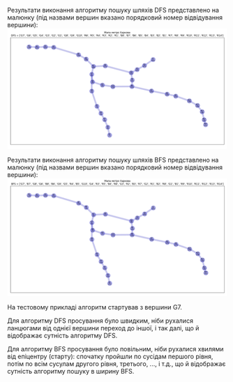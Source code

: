 Результати виконання алгоритму пошуку шляхів DFS представлено на малюнку (під назвами вершин вказано порядковий номер відвідування вершини): 
![alt text](image.png)


Результати виконання алгоритму пошуку шляхів BFS представлено на малюнку (під назвами вершин вказано порядковий номер відвідування вершини): 
![alt text](image-1.png)

На тестовому прикладі алгоритм стартував з вершини G7.

Для алгоритму DFS просування було швидким, ніби рухалися ланцюгами від однієї вершини переход до іншої, і так далі, що й відображає сутність алгоритму DFS.

Для алгоритму BFS просування було повільним, ніби рухалися хвилями від епіцентру (старту): спочатку пройшли по сусідам першого рівня, потім по всім сусулам другого рівня, третього, ..., і т.д., що й відображає сутність алгоритму пошуку в ширину BFS.